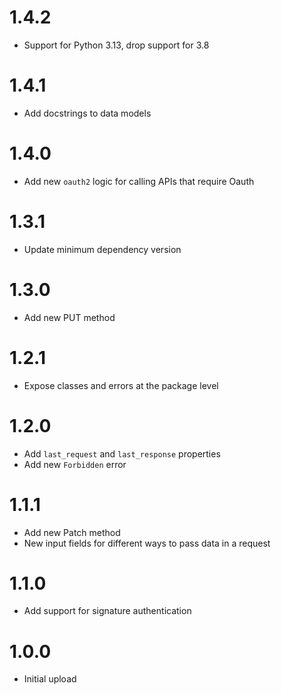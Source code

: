 # 1.4.2
- Support for Python 3.13, drop support for 3.8

# 1.4.1
- Add docstrings to data models

# 1.4.0
- Add new `oauth2` logic for calling APIs that require Oauth

# 1.3.1
- Update minimum dependency version

# 1.3.0
- Add new PUT method

# 1.2.1
- Expose classes and errors at the package level

# 1.2.0
- Add `last_request` and `last_response` properties
- Add new `Forbidden` error

# 1.1.1
- Add new Patch method
- New input fields for different ways to pass data in a request

# 1.1.0
- Add support for signature authentication

# 1.0.0
- Initial upload
